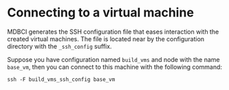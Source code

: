 # Connecting to a virtual machine

MDBCI generates the SSH configuration file that eases interaction with the created virtual machines. The file is located near by the configuration directory with the `_ssh_config` suffix.

Suppose you have configuration named `build_vms` and node with the name `base_vm`, then you can connect to this machine with the following command:

```shell script
ssh -F build_vms_ssh_config base_vm
```
